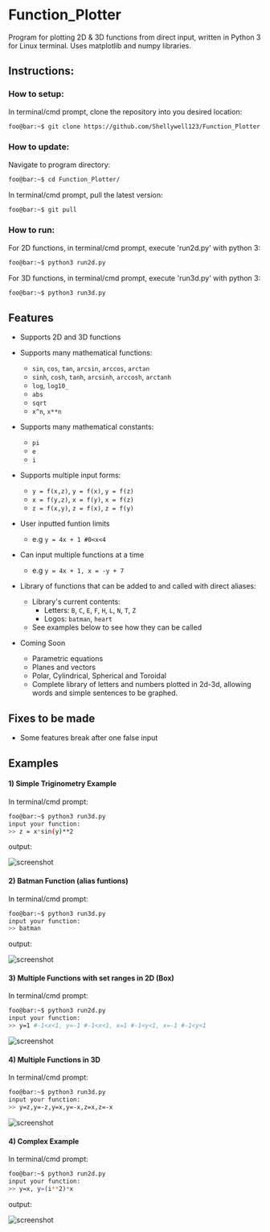 # Function_Plotter
Program for plotting 2D & 3D functions from direct input, written in Python 3 for Linux terminal. 
Uses matplotlib and numpy libraries.

## Instructions:

### How to setup:
In terminal/cmd prompt, clone the repository into you desired location:
```bash
foo@bar:~$ git clone https://github.com/Shellywell123/Function_Plotter.git
```

### How to update:
Navigate to program directory:
```bash
foo@bar:~$ cd Function_Plotter/
```
In terminal/cmd prompt, pull the latest version:
```bash
foo@bar:~$ git pull
```

### How to run:
For 2D functions, in terminal/cmd prompt, execute 'run2d.py' with python 3:
```bash
foo@bar:~$ python3 run2d.py
```
For 3D functions, in terminal/cmd prompt, execute 'run3d.py' with python 3:
```bash
foo@bar:~$ python3 run3d.py
```

## Features
 - Supports 2D and 3D functions
 - Supports many mathematical functions:
    - `sin`, `cos`, `tan`, `arcsin`, `arccos`, `arctan`
    - `sinh`, `cosh`, `tanh`, `arcsinh`, `arccosh`, `arctanh`
    - `log`, `log10_`
    - `abs`
    - `sqrt`
    - `x^n`, `x**n`
    
 - Supports many mathematical constants:
    - `pi`
    - `e`
    - `i`
 - Supports multiple input forms:
    - `y = f(x,z)`, `y = f(x)`, `y = f(z)`
    - `x = f(y,z)`, `x = f(y)`, `x = f(z)`
    - `z = f(x,y)`, `z = f(x)`, `z = f(y)`
 - User inputted funtion limits
    - e.g `y = 4x + 1 #0<x<4`
 - Can input multiple functions at a time
    - e.g `y = 4x + 1, x = -y + 7`
 - Library of functions that can be added to and called with direct aliases: 
    - Library's current contents:
        - Letters: `B`, `C`, `E`, `F`, `H`, `L`, `N`, `T`, `Z`
        - Logos:   `batman`, `heart`
    - See examples below to see how they can be called
 - Coming Soon
    - Parametric equations
    - Planes and vectors  
    - Polar, Cylindrical, Spherical and Toroidal
    - Complete library of letters and numbers plotted in 2d-3d, allowing words and simple sentences to be graphed.
 

## Fixes to be made
- Some features break after one false input

## Examples
#### 1) Simple Triginometry Example
In terminal/cmd prompt:
```bash
foo@bar:~$ python3 run3d.py
input your function:
>> z = x*sin(y)**2
```
output:

![screenshot](Images/screenshot.png)

#### 2) Batman Function (alias funtions)
In terminal/cmd prompt:
```bash
foo@bar:~$ python3 run3d.py
input your function:
>> batman
```
output:

![screenshot](Images/batman.png)
#### 3) Multiple Functions with set ranges in 2D (Box)
In terminal/cmd prompt:
```bash
foo@bar:~$ python3 run2d.py
input your function:
>> y=1 #-1<x<1, y=-1 #-1<x<1, x=1 #-1<y<1, x=-1 #-1<y<1
```

![screenshot](Images/box.png)

#### 4) Multiple Functions in 3D
In terminal/cmd prompt:
```bash
foo@bar:~$ python3 run3d.py
input your function:
>> y=z,y=-z,y=x,y=-x,z=x,z=-x
```

![screenshot](Images/spike.png)
#### 4) Complex Example
In terminal/cmd prompt:
```bash
foo@bar:~$ python3 run2d.py
input your function:
>> y=x, y=(i**2)*x
```
output:

![screenshot](Images/comp2d.png)




























































